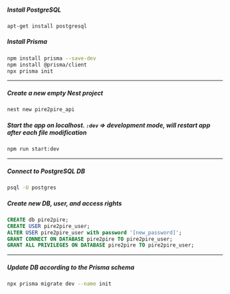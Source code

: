 ##### Install PostgreSQL
```bash
apt-get install postgresql
```

##### Install Prisma
```bash
npm install prisma --save-dev
npm install @prisma/client
npx prisma init 
```


<hr>


##### Create a new empty Nest project
```bash
nest new pire2pire_api
```

##### Start the app on localhost. `:dev` => development mode, will restart app after each file modification
```bash
npm run start:dev
```


<hr>


##### Connect to PostgreSQL DB
```bash
psql -U postgres
```

##### Create new DB, user, and access rights
```sql
CREATE db pire2pire;
CREATE USER pire2pire_user;
ALTER USER pire2pire_user with password '[new_password]';
GRANT CONNECT ON DATABASE pire2pire TO pire2pire_user;
GRANT ALL PRIVILEGES ON DATABASE pire2pire TO pire2pire_user;
```


<hr>


##### Update DB according to the Prisma schema
```bash
npx prisma migrate dev --name init
```